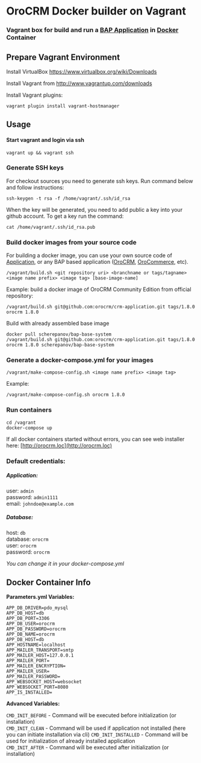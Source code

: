 # OroCRM Docker builder on Vagrant 

### Vagrant box for build and run a [BAP Application](http://www.orocrm.com/oro-platform) in [Docker](https://www.docker.com/) Container

## Prepare Vagrant Environment

Install VirtualBox https://www.virtualbox.org/wiki/Downloads

Install Vagrant from http://www.vagrantup.com/downloads

Install Vagrant plugins:

    vagrant plugin install vagrant-hostmanager

## Usage

#### Start vagrant and login via ssh

    vagrant up && vagrant ssh
    
### Generate SSH keys

For checkout sources you need to generate ssh keys. Run command below and follow instructions:

    ssh-keygen -t rsa -f /home/vagrant/.ssh/id_rsa
    
When the key will be generated, you need to add public a key into your github account. To get a key run the command:

    cat /home/vagrant/.ssh/id_rsa.pub

### Build docker images from your source code
    
For building a docker image, you can use your own source code of [Application](https://github.com/orocrm/platform-application), or any BAP based application ([OroCRM](https://github.com/orocrm/crm-application), [OroCommerce](https://github.com/orocommerce/orocommerce-application), etc).

    /vagrant/build.sh <git repository uri> <branchname or tags/tagname> <image name prefix> <image tag> [base-image-name]

Example: build a docker image of OroCRM Community Edition from official repository:

    /vagrant/build.sh git@github.com:orocrm/crm-application.git tags/1.8.0 orocrm 1.8.0
    
Build with already assembled base image
    
    docker pull scherepanov/bap-base-system
    /vagrant/build.sh git@github.com:orocrm/crm-application.git tags/1.8.0 orocrm 1.8.0 scherepanov/bap-base-system

### Generate a docker-compose.yml for your images

    /vagrant/make-compose-config.sh <image name prefix> <image tag>

Example:

    /vagrant/make-compose-config.sh orocrm 1.8.0

### Run containers

    cd /vagrant
    docker-compose up

If all docker containers started without errors, you can see web installer here: [http://orocrm.loc](http://orocrm.loc)

### Default credentials:

##### Application:

user: `admin`  
password: `admin1111`  
email: `johndoe@example.com`  

##### Database:

host: `db`  
database: `orocrm`  
user: `orocrm`  
password: `orocrm`  

*You can change it in your docker-compose.yml*

## Docker Container Info

**Parameters.yml Variables:**

`APP_DB_DRIVER=pdo_mysql`  
`APP_DB_HOST=db`  
`APP_DB_PORT=3306`  
`APP_DB_USER=orocrm`  
`APP_DB_PASSWORD=orocrm`  
`APP_DB_NAME=orocrm`  
`APP_DB_HOST=db`  
`APP_HOSTNAME=localhost`  
`APP_MAILER_TRANSPORT=smtp`  
`APP_MAILER_HOST=127.0.0.1`  
`APP_MAILER_PORT=`  
`APP_MAILER_ENCRYPTION=`  
`APP_MAILER_USER=`  
`APP_MAILER_PASSWORD=`  
`APP_WEBSOCKET_HOST=websocket`  
`APP_WEBSOCKET_PORT=8080`  
`APP_IS_INSTALLED=`  

**Advanced Variables:**

`CMD_INIT_BEFORE` - Command will be executed before initialization (or installation)  
`CMD_INIT_CLEAN` - Command will be used if application not installed (here you can initiate installation via cli)
`CMD_INIT_INSTALLED` - Command will be used for initialization of already installed application  
`CMD_INIT_AFTER` - Command will be executed after initialization (or installation)  

